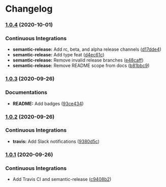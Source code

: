 # Changelog

### [1.0.4](https://github.com/extra2000/ruby-formula/compare/v1.0.3...v1.0.4) (2020-10-01)


### Continuous Integrations

* **semantic-release:** Add rc, beta, and alpha release channels ([d17dde4](https://github.com/extra2000/ruby-formula/commit/d17dde40b7c613ba434c6364c4633c03304e64c4))
* **semantic-release:** Add type feat ([d4ec61c](https://github.com/extra2000/ruby-formula/commit/d4ec61cdc55d2f15b0dfa531ad2c1f05fb40451e))
* **semantic-release:** Remove invalid release branches ([e48caff](https://github.com/extra2000/ruby-formula/commit/e48caff521616e9a04baa7e209eff7c98ac5abb4))
* **semantic-release:** Remove README scope from docs ([b81bbc9](https://github.com/extra2000/ruby-formula/commit/b81bbc9b2c073229a9ef10c1901604bc218a949d))

### [1.0.3](https://github.com/extra2000/ruby-formula/compare/v1.0.2...v1.0.3) (2020-09-26)


### Documentations

* **README:** Add badges ([93ce434](https://github.com/extra2000/ruby-formula/commit/93ce43460c98e85788b4ed76b4b2119f9e7aef7e))

### [1.0.2](https://github.com/extra2000/ruby-formula/compare/v1.0.1...v1.0.2) (2020-09-26)


### Continuous Integrations

* **travis:** Add Slack notifications ([9380d5c](https://github.com/extra2000/ruby-formula/commit/9380d5c906ba395e2933b113f4a151b0a22dbfcd))

### [1.0.1](https://github.com/extra2000/ruby-formula/compare/v1.0.0...v1.0.1) (2020-09-26)


### Continuous Integrations

* Add Travis CI and semantic-release ([c9408b2](https://github.com/extra2000/ruby-formula/commit/c9408b2e2005a5cee98169bf79d9fad8b0e4d3f2))
